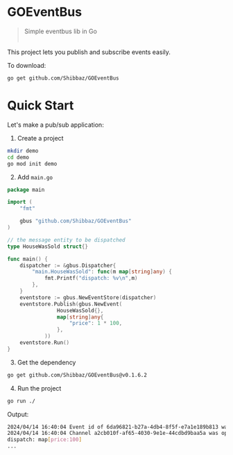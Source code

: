 # GOEventBus
> Simple eventbus lib in Go<br /><br />

This project lets you publish and subscribe events easily.

To download:
```
go get github.com/Shibbaz/GOEventBus
```

# Quick Start
Let's make a pub/sub application:
1. Create a project
```sh
mkdir demo
cd demo
go mod init demo
```

2. Add `main.go`
```go
package main

import (
	"fmt"

	gbus "github.com/Shibbaz/GOEventBus"
)

// the message entity to be dispatched
type HouseWasSold struct{}

func main() {
	dispatcher := &gbus.Dispatcher{
		"main.HouseWasSold": func(m map[string]any) {
			fmt.Printf("dispatch: %v\n",m)
		},
	}
	eventstore := gbus.NewEventStore(dispatcher)
	eventstore.Publish(gbus.NewEvent(
				HouseWasSold{},
				map[string]any{
					"price": 1 * 100,
				},
			))
	eventstore.Run()
}
```

3. Get the dependency
```sh
go get github.com/Shibbaz/GOEventBus@v0.1.6.2
``` 

4. Run the project
```sh
go run ./
```

Output:
```sh
2024/04/14 16:40:04 Event id of 6da96821-b27a-4db4-8f5f-e7a1e189b813 was published from channel 'd7a3c677-f328-4f76-addc-d11d64cde566'
2024/04/14 16:40:04 Channel a2cb010f-af65-4030-9e1e-44cdbd9baa5a was opened
dispatch: map[price:100]
...
```
